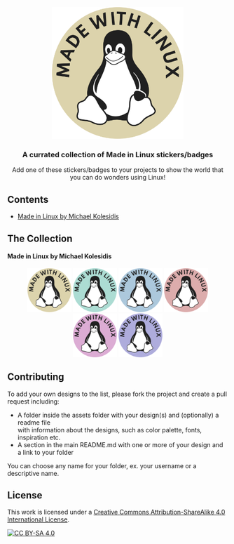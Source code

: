 <div align="center">
    <img src="./assets/michaelkolesidis/Made_with_Linux.svg" width="300px">
</div>

<h3 align="center">A currated collection of Made in Linux stickers/badges</h3>

<p align="center">Add one of  these stickers/badges to your projects to show the world that you can do wonders using Linux!</p>

## Contents
- [Made in Linux by Michael Kolesidis](https://github.com/michaelkolesidis/made-with-linux#michael-kolesidis)

## The Collection

#### Made in Linux by Michael Kolesidis
<div align="center">
    <img src="./assets/michaelkolesidis/Made_with_Linux.svg" width="100px">
    <img src="./assets/michaelkolesidis/Made_with_Linux_aqua_island.svg" width="100px">
    <img src="./assets/michaelkolesidis/Made_with_Linux_casper.svg" width="100px">
    <img src="./assets/michaelkolesidis/Made_with_Linux_eunry.svg" width="100px">
    <img src="./assets/michaelkolesidis/Made_with_Linux_lilac.svg" width="100px">
    <img src="./assets/michaelkolesidis/Made_with_Linux_wistful.svg" width="100px">
</div>

## Contributing

To add your own designs to the list, please fork the project and create a pull request including:
- A folder inside the assets folder with your design(s) and (optionally) a readme file<br>
with information about the designs, such as color palette, fonts, inspiration etc. 
- A section in the main README.md with one or more of your design and a link to your folder

You can choose any name for your folder, ex. your username or a descriptive name.

## License

This work is licensed under a
[Creative Commons Attribution-ShareAlike 4.0 International License][cc-by-sa].

[![CC BY-SA 4.0][cc-by-sa-image]][cc-by-sa]

[cc-by-sa]: http://creativecommons.org/licenses/by-sa/4.0/
[cc-by-sa-image]: https://licensebuttons.net/l/by-sa/4.0/88x31.png
